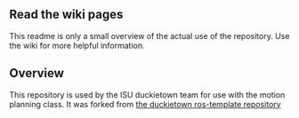 ## Read the wiki pages
This readme is only a small overview of the actual use of the repository. Use the wiki for more helpful information.

## Overview
This repository is used by the ISU duckietown team for use with the motion planning class. It was forked from [the duckietown ros-template repository](https://github.com/duckietown/template-ros)
